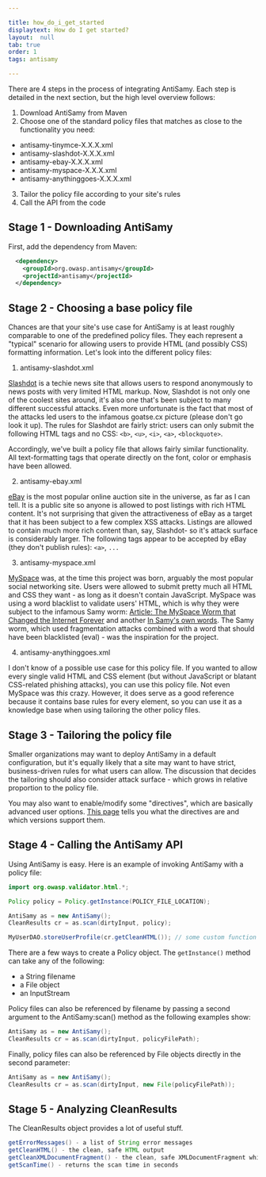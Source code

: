 ```yaml
---

title: how_do_i_get_started
displaytext: How do I get started?
layout:  null
tab: true
order: 1
tags: antisamy

---
```


There are 4 steps in the process of integrating AntiSamy. Each step is detailed in the next section, but the high level overview follows:

1. Download AntiSamy from Maven
2. Choose one of the standard policy files that matches as close to the functionality you need:
* antisamy-tinymce-X.X.X.xml
* antisamy-slashdot-X.X.X.xml
* antisamy-ebay-X.X.X.xml
* antisamy-myspace-X.X.X.xml
* antisamy-anythinggoes-X.X.X.xml
3. Tailor the policy file according to your site's rules
4. Call the API from the code

## Stage 1 - Downloading AntiSamy
First, add the dependency from Maven:

```XML
  <dependency>
    <groupId>org.owasp.antisamy</groupId>
    <projectId>antisamy</projectId>
  </dependency>
```

## Stage 2 - Choosing a base policy file
Chances are that your site's use case for AntiSamy is at least roughly comparable to one of the predefined 
policy files. They each represent a "typical" scenario for allowing users to provide HTML (and possibly CSS) 
formatting information. Let's look into the different policy files:

1) antisamy-slashdot.xml

[Slashdot](https://slashdot.org/) is a techie news site that allows users to respond anonymously to news 
posts with very limited HTML markup. Now, Slashdot is not only one of the coolest sites around, it's also 
one that's been subject to many different successful attacks. Even more unfortunate is the fact that most 
of the attacks led users to the infamous goatse.cx picture (please don't go look it up). The rules for 
Slashdot are fairly strict: users can only submit the following HTML tags and no CSS: `<b>`, `<u>`, `<i>`, 
`<a>`, `<blockquote>`.

Accordingly, we've built a policy file that allows fairly similar functionality. All text-formatting tags 
that operate directly on the font, color or emphasis have been allowed.

2) antisamy-ebay.xml

[eBay](https://www.ebay.com/) is the most popular online auction site in the universe, as far as I can tell. 
It is a public site so anyone is allowed to post listings with rich HTML content. It's not surprising that 
given the attractiveness of eBay as a target that it has been subject to a few complex XSS attacks. Listings 
are allowed to contain much more rich content than, say, Slashdot- so it's attack surface is considerably 
larger. The following tags appear to be accepted by eBay (they don't publish rules): `<a>`, `...`

3) antisamy-myspace.xml

[MySpace](https://myspace.com/) was, at the time this project was born, arguably the most popular social 
networking site. Users were allowed to submit pretty much all HTML and CSS they want - as long as it doesn't 
contain JavaScript. MySpace was using a word blacklist to validate users' HTML, which is why they were subject 
to the infamous Samy worm: 
[Article: The MySpace Worm that Changed the Internet Forever](https://www.vice.com/en_us/article/wnjwb4/the-myspace-worm-that-changed-the-internet-forever)
and another [In Samy's own words](https://samy.pl/myspace/). The Samy worm, which used fragmentation attacks combined 
with a word that should have been blacklisted (eval) - was the inspiration for the project.

4) antisamy-anythinggoes.xml

I don't know of a possible use case for this policy file. If you wanted to allow every single valid HTML 
and CSS element (but without JavaScript or blatant CSS-related phishing attacks), you can use this policy 
file. Not even MySpace was _this_ crazy. However, it does serve as a good reference because it contains base 
rules for every element, so you can use it as a knowledge base when using tailoring the other policy files.

## Stage 3 - Tailoring the policy file
Smaller organizations may want to deploy AntiSamy in a default configuration, but it's equally likely that 
a site may want to have strict, business-driven rules for what users can allow. The discussion that decides 
the tailoring should also consider attack surface - which grows in relative proportion to the policy file.

You may also want to enable/modify some "directives", which are basically advanced user options. 
[This page](https://wiki.owasp.org/index.php/AntiSamy_Directive) tells you what the directives are and which 
versions support them.

## Stage 4 - Calling the AntiSamy API
Using AntiSamy is easy. Here is an example of invoking AntiSamy with a policy file:

```Java
import org.owasp.validator.html.*;

Policy policy = Policy.getInstance(POLICY_FILE_LOCATION);

AntiSamy as = new AntiSamy();
CleanResults cr = as.scan(dirtyInput, policy);

MyUserDAO.storeUserProfile(cr.getCleanHTML()); // some custom function
```

There are a few ways to create a Policy object. The `getInstance()` method can take any of the following:
* a String filename
* a File object
* an InputStream

Policy files can also be referenced by filename by passing a second argument to the AntiSamy:scan() 
method as the following examples show:

```Java
AntiSamy as = new AntiSamy();
CleanResults cr = as.scan(dirtyInput, policyFilePath);
```

Finally, policy files can also be referenced by File objects directly in the second parameter:

```Java
AntiSamy as = new AntiSamy();
CleanResults cr = as.scan(dirtyInput, new File(policyFilePath));
```

## Stage 5 - Analyzing CleanResults
The CleanResults object provides a lot of useful stuff.

```Java
getErrorMessages() - a list of String error messages
getCleanHTML() - the clean, safe HTML output
getCleanXMLDocumentFragment() - the clean, safe XMLDocumentFragment which is reflected in getCleanHTML()
getScanTime() - returns the scan time in seconds
```
